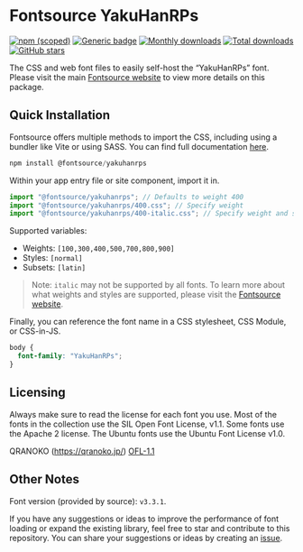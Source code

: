 # Fontsource YakuHanRPs

[![npm (scoped)](https://img.shields.io/npm/v/@fontsource/yakuhanrps?color=brightgreen)](https://www.npmjs.com/package/@fontsource/yakuhanrps) [![Generic badge](https://img.shields.io/badge/fontsource-passing-brightgreen)](https://github.com/fontsource/fontsource) [![Monthly downloads](https://badgen.net/npm/dm/@fontsource/yakuhanrps)](https://github.com/fontsource/fontsource) [![Total downloads](https://badgen.net/npm/dt/@fontsource/yakuhanrps)](https://github.com/fontsource/fontsource) [![GitHub stars](https://img.shields.io/github/stars/fontsource/fontsource.svg?style=social&label=Star)](https://github.com/fontsource/fontsource/stargazers)

The CSS and web font files to easily self-host the “YakuHanRPs” font. Please visit the main [Fontsource website](https://fontsource.org/fonts/yakuhanrps) to view more details on this package.

## Quick Installation

Fontsource offers multiple methods to import the CSS, including using a bundler like Vite or using SASS. You can find full documentation [here](https://fontsource.org/docs/getting-started/introduction).

```javascript
npm install @fontsource/yakuhanrps
```

Within your app entry file or site component, import it in.

```javascript
import "@fontsource/yakuhanrps"; // Defaults to weight 400
import "@fontsource/yakuhanrps/400.css"; // Specify weight
import "@fontsource/yakuhanrps/400-italic.css"; // Specify weight and style
```

Supported variables:
- Weights: `[100,300,400,500,700,800,900]`
- Styles: `[normal]`
- Subsets: `[latin]`

> Note: `italic` may not be supported by all fonts. To learn more about what weights and styles are supported, please visit the [Fontsource website](https://fontsource.org/fonts/yakuhanrps).

Finally, you can reference the font name in a CSS stylesheet, CSS Module, or CSS-in-JS.

```css
body {
  font-family: "YakuHanRPs";
}
```

## Licensing
Always make sure to read the license for each font you use. Most of the fonts in the collection use the SIL Open Font License, v1.1. Some fonts use the Apache 2 license. The Ubuntu fonts use the Ubuntu Font License v1.0.

QRANOKO (https://qranoko.jp/)
[OFL-1.1](https://github.com/qrac/yakuhanjp)

## Other Notes
Font version (provided by source): `v3.3.1`.

If you have any suggestions or ideas to improve the performance of font loading or expand the existing library, feel free to star and contribute to this repository. You can share your suggestions or ideas by creating an [issue](https://github.com/fontsource/fontsource/issues).